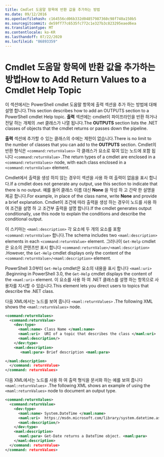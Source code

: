 ```yaml
---
title: Cmdlet 도움말 항목에 반환 값을 추가하는 방법
ms.date: 09/12/2016
ms.openlocfilehash: c164556cd06b332d04857987360c98f740a150b5
ms.sourcegitcommit: de59ff77c6535fc772c1e327b3c823295eaed6ea
ms.translationtype: MT
ms.contentlocale: ko-KR
ms.lasthandoff: 07/22/2020
ms.locfileid: "86893359"
---
```

# <a name="how-to-add-return-values-to-a-cmdlet-help-topic"></a><span data-ttu-id="a66e2-102">Cmdlet 도움말 항목에 반환 값을 추가하는 방법</span><span class="sxs-lookup"><span data-stu-id="a66e2-102">How to Add Return Values to a Cmdlet Help Topic</span></span>

<span data-ttu-id="a66e2-103">이 섹션에서는 PowerShell cmdlet 도움말 항목에 출력 섹션을 추가 하는 방법에 대해 설명 합니다.</span><span class="sxs-lookup"><span data-stu-id="a66e2-103">This section describes how to add an OUTPUTS section to a PowerShell cmdlet Help topic.</span></span> <span data-ttu-id="a66e2-104">**출력** 섹션에는 cmdlet이 파이프라인을 반환 하거나 전달 하는 개체의 .net 클래스가 나열 됩니다.</span><span class="sxs-lookup"><span data-stu-id="a66e2-104">The **OUTPUTS** section lists the .NET classes of objects that the cmdlet returns or passes down the pipeline.</span></span>

<span data-ttu-id="a66e2-105">**출력** 섹션에 추가할 수 있는 클래스의 수에는 제한이 없습니다.</span><span class="sxs-lookup"><span data-stu-id="a66e2-105">There is no limit to the number of classes that you can add to the **OUTPUTS** section.</span></span> <span data-ttu-id="a66e2-106">Cmdlet의 반환 형식은 `<command:returnValues>` 각 클래스가 요소로 묶여 있는 노드에 포함 됩니다 `<command:returnValue>` .</span><span class="sxs-lookup"><span data-stu-id="a66e2-106">The return types of a cmdlet are enclosed in a `<command:returnValues>` node, with each class enclosed in a `<command:returnValue>` element.</span></span>

<span data-ttu-id="a66e2-107">Cmdlet에서 출력을 생성 하지 않는 경우이 섹션을 사용 하 여 출력이 없음을 표시 합니다.</span><span class="sxs-lookup"><span data-stu-id="a66e2-107">If a cmdlet does not generate any output, use this section to indicate that there is no output.</span></span> <span data-ttu-id="a66e2-108">예를 들어 클래스 이름 대신 **None** 을 작성 하 고 간략 한 설명을 제공 합니다.</span><span class="sxs-lookup"><span data-stu-id="a66e2-108">For example, in place of the class name, write **None** and provide a brief explanation.</span></span> <span data-ttu-id="a66e2-109">Cmdlet이 조건에 따라 출력을 생성 하는 경우이 노드를 사용 하 여 조건을 설명 하 고 조건부 출력을 설명 합니다.</span><span class="sxs-lookup"><span data-stu-id="a66e2-109">If the cmdlet generates output conditionally, use this node to explain the conditions and describe the conditional output.</span></span>

<span data-ttu-id="a66e2-110">이 스키마는 `<maml:description>` 각 요소에 두 개의 요소를 포함 `<command:returnValue>` 합니다.</span><span class="sxs-lookup"><span data-stu-id="a66e2-110">The schema includes two `<maml:description>` elements in each `<command:returnValue>` element.</span></span>
<span data-ttu-id="a66e2-111">그러나이 `Get-Help` cmdlet은 요소의 콘텐츠만 표시 합니다 `<command:returnValue>/<maml:description>` .</span><span class="sxs-lookup"><span data-stu-id="a66e2-111">However, the `Get-Help` cmdlet displays only the content of the `<command:returnValue>/<maml:description>` element.</span></span>

<span data-ttu-id="a66e2-112">PowerShell 3.0부터 `Get-Help` cmdlet은 요소의 내용을 표시 합니다 `<maml:uri>` .</span><span class="sxs-lookup"><span data-stu-id="a66e2-112">Beginning in PowerShell 3.0, the `Get-Help` cmdlet displays the content of the `<maml:uri>` element.</span></span>
<span data-ttu-id="a66e2-113">이 요소를 사용 하 여 .NET 클래스를 설명 하는 항목으로 사용자를 지시할 수 있습니다.</span><span class="sxs-lookup"><span data-stu-id="a66e2-113">This element lets you direct users to topics that describe the .NET class.</span></span>

<span data-ttu-id="a66e2-114">다음 XML에서는 노드를 보여 줍니다 `<maml:returnValues>` .</span><span class="sxs-lookup"><span data-stu-id="a66e2-114">The following XML shows the `<maml:returnValues>` node.</span></span>

```xml
<command:returnValues>
  <command:returnValue>
    <dev:type>
      <maml:name> Class Name </maml:name>
      <maml:uri>  URI of a topic that describes the class </maml:uri>
      <maml:description/>
    </dev:type>
    <maml:description>
       <maml:para> Brief description <maml:para>

</maml:description>
  </command: returnValue>
</command: returnValues>
```

<span data-ttu-id="a66e2-115">다음 XML에서는 노드를 사용 하 여 출력 형식을 문서화 하는 예를 보여 줍니다 `<maml:returnValues>` .</span><span class="sxs-lookup"><span data-stu-id="a66e2-115">The following XML shows an example of using the `<maml:returnValues>` node to document an output type.</span></span>

```xml
<command:returnValues>
  <command:returnValue>
    <dev:type>
      <maml:name> System.DateTime </maml:name>
      <maml:uri>  https://msdn.microsoft.com/library/system.datetime.aspx </maml:uri>
      <maml:description/>
    </dev:type>
    <maml:description>
      <maml:para> Get-Date returns a DateTime object. <maml:para>
    </maml:description>
  </command: returnValue>
</command: returnValues>
```
